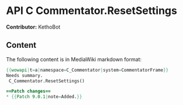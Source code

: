 # API C Commentator.ResetSettings

**Contributor:** KethoBot

## Content

The following content is in MediaWiki markdown format:

```mediawiki
{{wowapi|t=a|namespace=C_Commentator|system=CommentatorFrame}}
Needs summary.
 C_Commentator.ResetSettings()

==Patch changes==
* {{Patch 9.0.1|note=Added.}}
```